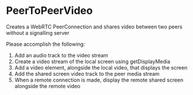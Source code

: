# PeerToPeerVideo
Creates a WebRTC PeerConnection and shares video between two peers without a signalling server 

Please accomplish the following:
1. Add an audio track to the video stream
2. Create a video stream of the local screen using getDisplayMedia
3. Add a video element, alongside the local video, that displays the screen
4. Add the shared screen video track to the peer media stream
5. When a remote connection is made, display the remote shared screen alongside the remote video
